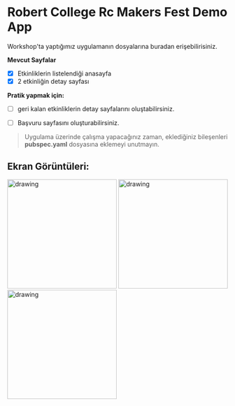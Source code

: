 # Robert College Rc Makers Fest Demo App

Workshop'ta yaptığımız uygulamanın dosyalarına buradan erişebilirisiniz.

**Mevcut Sayfalar**
 - [x]  Etkinliklerin listelendiği anasayfa
 - [x] 2 etkinliğin detay sayfası

**Pratik yapmak için:**
 - [ ]  geri kalan etkinliklerin detay sayfalarını oluştabilirsiniz. 		
 - [ ] Başvuru sayfasını oluşturabilirsiniz.
 
 


> Uygulama üzerinde çalışma yapacağınız zaman, eklediğiniz bileşenleri **pubspec.yaml** dosyasına eklemeyi unutmayın.



## Ekran Görüntüleri:

<img src="https://user-images.githubusercontent.com/47374969/81129999-db701c00-8f4e-11ea-89c5-f7ce8ec6d54b.png" alt="drawing" width="250"/> 

<img src="https://user-images.githubusercontent.com/47374969/81129996-da3eef00-8f4e-11ea-9a78-2a30bf79f96a.png" alt="drawing" width="250"/> 

<img src="https://user-images.githubusercontent.com/47374969/81130000-db701c00-8f4e-11ea-8437-12a2a0424b7e.png" alt="drawing" width="250"/> 
